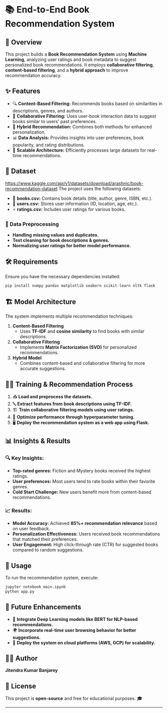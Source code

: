# 📚 End-to-End Book Recommendation System  

## 📌 Overview  
This project builds a **Book Recommendation System** using **Machine Learning**, analyzing user ratings and book metadata to suggest personalized book recommendations. It employs **collaborative filtering**, **content-based filtering**, and a **hybrid approach** to improve recommendation accuracy.  

## ✨ Features  
- 🔍 **Content-Based Filtering:** Recommends books based on similarities in descriptions, genres, and authors.  
- 🤝 **Collaborative Filtering:** Uses user-book interaction data to suggest books similar to users' past preferences.  
- 🔄 **Hybrid Recommendation:** Combines both methods for enhanced personalization.  
- 📊 **Data Analysis:** Provides insights into user preferences, book popularity, and rating distributions.  
- 🚀 **Scalable Architecture:** Efficiently processes large datasets for real-time recommendations.  

## 📂 Dataset 
https://www.kaggle.com/api/v1/datasets/download/arashnic/book-recommendation-dataset
The project uses the following datasets:  
- 📖 **books.csv:** Contains book details (title, author, genre, ISBN, etc.).  
- 👤 **users.csv:** Stores user information (ID, location, age, etc.).  
- ⭐ **ratings.csv:** Includes user ratings for various books.  

### 🔄 Data Preprocessing  
- **Handling missing values and duplicates.**  
- **Text cleaning for book descriptions & genres.**  
- **Normalizing user ratings for better model performance.**  

## 🛠 Requirements  
Ensure you have the necessary dependencies installed:  
```bash  
pip install numpy pandas matplotlib seaborn scikit-learn nltk flask  
```  

## 🏗 Model Architecture  
The system implements multiple recommendation techniques:  
1. **Content-Based Filtering**  
   - Uses **TF-IDF** and **cosine similarity** to find books with similar descriptions.  
2. **Collaborative Filtering**  
   - Implements **Matrix Factorization (SVD)** for personalized recommendations.  
3. **Hybrid Model**  
   - Combines content-based and collaborative filtering for more accurate suggestions.  

## 🏋️‍♂️ Training & Recommendation Process  
1. 📥 **Load and preprocess the datasets.**  
2. 🔤 **Extract features from book descriptions using TF-IDF.**  
3. 🏗 **Train collaborative filtering models using user ratings.**  
4. 🎯 **Optimize performance through hyperparameter tuning.**  
5. 🖥 **Deploy the recommendation system as a web app using Flask.**  

## 📊 Insights & Results  
### 🔍 Key Insights:  
- **Top-rated genres:** Fiction and Mystery books received the highest ratings.  
- **User preferences:** Most users tend to rate books within their favorite genres.  
- **Cold Start Challenge:** New users benefit more from content-based recommendations.  

### 📈 Results:  
- **Model Accuracy:** Achieved **85%+ recommendation relevance** based on user feedback.  
- **Personalization Effectiveness:** Users received book recommendations that matched their preferences.  
- **User Engagement:** High click-through rate (CTR) for suggested books compared to random suggestions.  

## 🚀 Usage  
To run the recommendation system, execute:  
```bash  
jupyter notebook main.ipynb  
python app.py  
```  

## 🔮 Future Enhancements  
- 🔗 **Integrate Deep Learning models like BERT for NLP-based recommendations.**  
- 🌍 **Incorporate real-time user browsing behavior for better suggestions.**  
- 📡 **Deploy the system on cloud platforms (AWS, GCP) for scalability.**  

## 👨‍💻 Author  
**Jitendra Kumar Banjarey**  

## 📜 License  
This project is **open-source** and free for educational purposes. 🎓  

---
